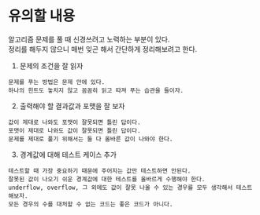 # 유의할 내용  
알고리즘 문제를 풀 때 신경쓰려고 노력하는 부분이 있다.  
정리를 해두지 않으니 매번 잊곤 해서 간단하게 정리해보려고 한다.

1. 문제의 조건을 잘 읽자  
```
문제를 푸는 방법은 문제 안에 있다.
하나의 힌트도 놓치지 않고 꼼꼼히 읽고 따져 푸는 습관을 들이자.
```  

2. 출력해야 할 결과값과 포맷을 잘 보자  
```
값이 제대로 나와도 포맷이 잘못되면 틀린 답이다.
포맷이 제대로 나와도 값이 잘못되면 틀린 답이다.
문제를 제대로 풀기 위해서는 둘 다 올바른 값이 나와야 한다.
```  

3. 경계값에 대해 테스트 케이스 추가  
```
테스트할 때 가장 중요하기 때문에 주어지는 값만 테스트하면 안된다.
잘못된 값이 나오기 쉬운 경계값에 대한 테스트를 올바르게 수행해야 한다.
underflow, overflow, 그 외에도 값이 잘못 나올 수 있는 경우를 모두 생각해서 테스트해보자.
모든 경우의 수를 대처할 수 없는 코드는 좋은 코드가 아니다.
```
